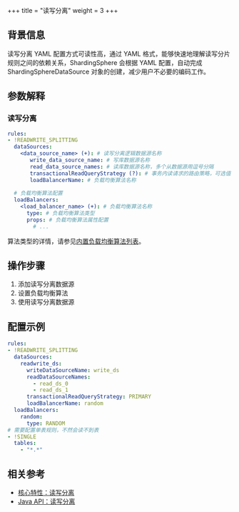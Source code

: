 +++
title = "读写分离"
weight = 3
+++

## 背景信息

读写分离 YAML 配置方式可读性高，通过 YAML 格式，能够快速地理解读写分片规则之间的依赖关系，ShardingSphere 会根据 YAML 配置，自动完成 ShardingSphereDataSource 对象的创建，减少用户不必要的编码工作。

## 参数解释

### 读写分离

```yaml
rules:
- !READWRITE_SPLITTING
  dataSources:
    <data_source_name> (+): # 读写分离逻辑数据源名称
       write_data_source_name: # 写库数据源名称
       read_data_source_names: # 读库数据源名称，多个从数据源用逗号分隔
       transactionalReadQueryStrategy (?): # 事务内读请求的路由策略，可选值：PRIMARY（路由至主库）、FIXED（同一事务内路由至固定数据源）、DYNAMIC（同一事务内路由至非固定数据源）。默认值：DYNAMIC
       loadBalancerName: # 负载均衡算法名称
  
  # 负载均衡算法配置
  loadBalancers:
    <load_balancer_name> (+): # 负载均衡算法名称
      type: # 负载均衡算法类型
      props: # 负载均衡算法属性配置
        # ...
```

算法类型的详情，请参见[内置负载均衡算法列表](/cn/user-manual/common-config/builtin-algorithm/load-balance)。

## 操作步骤
1. 添加读写分离数据源
2. 设置负载均衡算法
3. 使用读写分离数据源

## 配置示例
```yaml
rules:
- !READWRITE_SPLITTING
  dataSources:
    readwrite_ds:
      writeDataSourceName: write_ds
      readDataSourceNames:
        - read_ds_0
        - read_ds_1
      transactionalReadQueryStrategy: PRIMARY
      loadBalancerName: random
  loadBalancers:
    random:
      type: RANDOM
# 需要配置单表规则，不然会读不到表
- !SINGLE
  tables:
    - "*.*"
```

## 相关参考

- [核心特性：读写分离](/cn/features/readwrite-splitting/)
- [Java API：读写分离](/cn/user-manual/shardingsphere-jdbc/java-api/rules/readwrite-splitting/)
